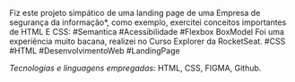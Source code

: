 Fiz este projeto simpático de uma landing page de uma Empresa de segurança da informação*, como exemplo, exercitei conceitos importantes de HTML E CSS: #Semantica #Acessibilidade #Flexbox BoxModel
Foi uma experiência muito bacana, realizei no Curso Explorer da RocketSeat.
#CSS #HTML #DesenvolvimentoWeb #LandingPage

*Tecnologias e linguagens empregadas*: HTML, CSS, FIGMA, Github.
